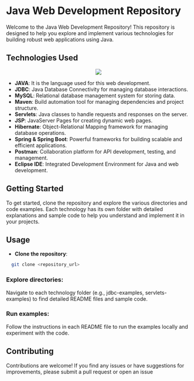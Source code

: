 # Java Web Development Repository

Welcome to the Java Web Development Repository! This repository is designed to help you explore and implement various technologies for building robust web applications using Java.

## Technologies Used

<p align="center">
  <a href="https://skillicons.dev">
    <img src="https://skillicons.dev/icons?i=java,eclipse,maven,css,postman,spring,mysql,hibernate"/>
  </a>
</p>

- **JAVA**: It is the language used for this web development.
- **JDBC**: Java Database Connectivity for managing database interactions.
- **MySQL**: Relational database management system for storing data.
- **Maven**: Build automation tool for managing dependencies and project structure.
- **Servlets**: Java classes to handle requests and responses on the server.
- **JSP**: JavaServer Pages for creating dynamic web pages.
- **Hibernate**: Object-Relational Mapping framework for managing database operations.
- **Spring & Spring Boot**: Powerful frameworks for building scalable and efficient applications.
- **Postman**: Collaboration platform for API development, testing, and management.
- **Eclipse IDE**: Integrated Development Environment for Java and web development.

## Getting Started

To get started, clone the repository and explore the various directories and code examples. Each technology has its own folder with detailed explanations and sample code to help you understand and implement it in your projects.

## Usage

- **Clone the repository**:
```bash
  git clone <repository_url>
```
### Explore directories:
Navigate to each technology folder (e.g., jdbc-examples, servlets-examples) to find detailed README files and sample code.

### Run examples:
Follow the instructions in each README file to run the examples locally and experiment with the code.

## Contributing
Contributions are welcome! If you find any issues or have suggestions for improvements, please submit a pull request or open an issue
